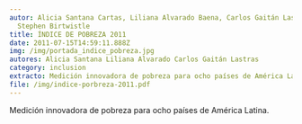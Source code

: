 ```yaml
---
autor: Alicia Santana Cartas, Liliana Alvarado Baena, Carlos Gaitán Lastras,
  Stephen Birtwistle
title: ÍNDICE DE POBREZA 2011
date: 2011-07-15T14:59:11.888Z
img: /img/portada_indice_pobreza.jpg
autores: Alicia Santana Liliana Alvarado Carlos Gaitán Lastras
category: inclusion
extracto: Medición innovadora de pobreza para ocho países de América Latina.
file: /img/indice-porbreza-2011.pdf
---
```

<!--StartFragment-->

Medición innovadora de pobreza para ocho países de América Latina.

<!--EndFragment-->
